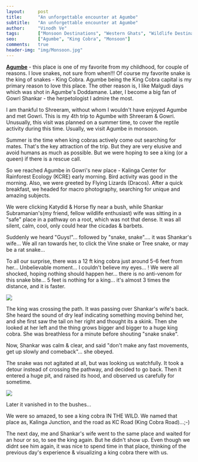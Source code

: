 ```yaml
---
layout:     post
title:      "An unforgettable encounter at Agumbe"
subtitle:   "An unforgettable encounter at Agumbe"
author:     "Vinodh Ve"
tags:       ["Monsoon Destinations", "Western Ghats", "Wildlife Destinations", "King Cobra", "Reptiles", "Agumbe"]
seo:		["Agumbe", "King Cobra", "Monsoon"]
comments:   true
header-img: "img/Monsoon.jpg"
---
```


<p>
<strong><a href="http://www.wilderhood.com/destination/Agumbe" target="_blank">Agumbe</a></strong> - this place is one of my favorite from my childhood, for couple of reasons. I love snakes, not sure from when!!! Of course my favorite snake is the king of snakes - <a href="{{ site.baseurl }}/tags/King%20Cobra" style="text-decoration:none">King Cobra</a>. Agumbe being the King Cobra capital is my primary reason to love this place. The other reason is, I like Malgudi days which was shot in Agumbe's Doddamane. Later, I become a big fan of <a href="{{ site.baseurl }}/authors/Gowri%20Shankar" style="text-decoration:none">Gowri Shankar</a> - the herpetologist I admire the most.
</p>

<p>
I am thankful to Shreeram, without whom I wouldn't have enjoyed Agumbe and met Gowri. This is my 4th trip to Agumbe with Shreeram & Gowri. Unusually, this visit was planned on a summer time, to cover the reptile activity during this time. Usually, we visit Agumbe in monsoon. 
</p>

<p>
Summer is the time when king cobras actively come out searching for mates. That's the key attraction of the trip. But they are very elusive and avoid humans as much as possible. But we were hoping to see a king (or a queen) if there is a rescue call.
</p>

<p>
So we reached Agumbe in Gowri's new place - Kalinga Center for Rainforest Ecology (KCRE) early morning. Bird activity was good in the morning. Also, we were greeted by Flying Lizards (Dracos). After a quick breakfast, we headed for macro photography, searching for unique and amazing subjects.
</p>

<p>
We were clicking Katydid & Horse fly near a bush, while Shankar Subramanian's(my friend, fellow wildlife enthusiast) wife was sitting in a "safe" place in a pathway on a root, which was not that dense. It was all silent, calm, cool, only could hear the cicadas & barbets.
</p>

<p>
Suddenly we heard "Guys!"... followed by "snake, snake".... it was Shankar's wife... 
We all ran towards her, to click the Vine snake or Tree snake, or may be a rat snake...
</p>

<p>
To all our surprise, there was a 12 ft king cobra just around 5-6 feet from her... Unbelievable moment... I couldn't believe my eyes... !
We were all shocked, hoping nothing should happen her... there is no anti-venom for this snake bite... 5 feet is nothing for a king... it's almost 3 times the distance, and it is faster.
</p>

<img src="{{ site.baseurl }}/img/2015-04-12/agumbe2.jpg">

<p>
The king was crossing the path. It was passing over Shankar's wife's back. She heard the sound of dry leaf indicating something moving behind her, and she first saw the tail on her right and thought its a skink. Then she looked at her left and the thing grows bigger and bigger to a huge king cobra. She was breathless for a minute before shouting "snake snake".
</p>

<p>
Now, Shankar was calm & clear, and said "don't make any fast movements, get up slowly and comeback"... she obeyed.
</p>


<p>
The snake was not agitated at all, but was looking us watchfully. It took a detour instead of crossing the pathway, and decided to go back. Then it entered a huge pit, and raised its hood, and observed us carefully for sometime.
</p>

<img src="{{ site.baseurl }}/img/2015-04-12/agumbe1.jpg">

<p>
Later it vanished in to the bushes...
</p>

<p>
We were so amazed, to see a king cobra IN THE WILD. We named that place as, Kalinga Junction, and the road as KC Road (King Cobra Road)...;-)
</p>


<p>
The next day, me and Shankar's wife went to the same place and waited for an hour or so, to see the king again. But he didn't show up. Even though we didnt see him again, it was nice to spend time in that place, thinking of the previous day's experience & visualizing a king cobra there with us.
</p>